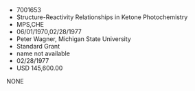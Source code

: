 * 7001653
* Structure-Reactivity Relationships in Ketone Photochemistry
* MPS,CHE
* 06/01/1970,02/28/1977
* Peter Wagner, Michigan State University
* Standard Grant
*   name not available
* 02/28/1977
* USD 145,600.00

NONE